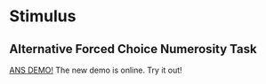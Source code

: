 # Stimulus 
## Alternative Forced Choice Numerosity Task 


[ANS DEMO!](./demo.html)
The  new demo is online. Try it out!


